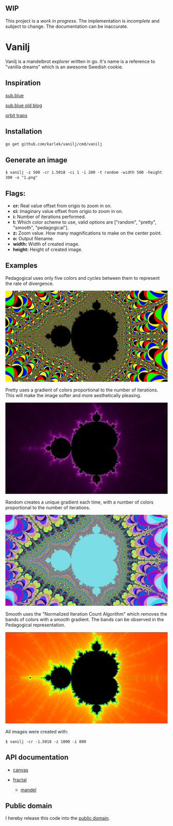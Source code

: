 WIP
---
This project is a *work in progress*. The implementation is *incomplete* and
subject to change. The documentation can be inaccurate.

Vanilj
======
Vanilj is a mandelbrot explorer written in go. It's name is a reference to "vanilla dreams" which is an awesome Swedish cookie.

Inspiration
-----------

[sub.blue](http://sub.blue/fractal-lab)

[sub.blue old blog](http://2008.sub.blue/blog.html)

[orbit traps](http://www.fractaldomains.com/tutorial/use-orbit-traps/)

Installation
------------

`go get github.com/karlek/vanilj/cmd/vanilj`

Generate an image
-----------------

```shell
$ vanilj -z 500 -cr 1.5018 -ci 1 -i 200 -t random -width 500 -height 300 -o "1.png"
```

Flags:
------

* __cr:__
	Real value offset from origio to zoom in on.
* __ci:__
	Imaginary value offset from origio to zoom in on.
* __i:__
	Number of iterations performed.
* __t:__
	Which color scheme to use, valid options are ["random", "pretty", "smooth", "pedagogical"].
* __z:__
	Zoom value. How many magnifications to make on the center point.
* __o:__
	Output filename.
* __width:__
	Width of created image.
* __height:__
	Height of created image.

Examples
--------

Pedagogical uses only five colors and cycles between them to represent the rate of divergence.

![Pedagogical representation of the Mandelbrot set](https://github.com/karlek/vanilj/blob/master/cmd/vanilj/pedagogical.png?raw=true)

Pretty uses a gradient of colors proportional to the number of iterations. This will make the image softer and more aesthetically pleasing.

![Pretty representation of the Mandelbrot set](https://github.com/karlek/vanilj/blob/master/cmd/vanilj/pretty.png?raw=true)

Random creates a unique gradient each time, with a number of colors proportional to the number of iterations.

![Random representation of the Mandelbrot set](https://github.com/karlek/vanilj/blob/master/cmd/vanilj/random.png?raw=true)

Smooth uses the "Normalized Iteration Count Algorithm" which removes the bands of colors with a smooth gradient. The bands can be observed in the Pedagogical representation.

![Smooth representation of the Mandelbrot set](https://github.com/karlek/vanilj/blob/master/cmd/vanilj/smooth.png?raw=true)

All images were created with:
```shell
$ vanilj -cr -1.5018 -z 1000 -i 800
```

API documentation
-----------------

* [canvas][]
* [fractal][]

	- [mandel][]

[canvas]: http://godoc.org/github.com/karlek/vanilj/canvas
[fractal]: http://godoc.org/github.com/karlek/vanilj/fractal
[mandel]: http://godoc.org/github.com/karlek/vanilj/fractal/mandel

Public domain
-------------

I hereby release this code into the [public domain](https://creativecommons.org/publicdomain/zero/1.0/).

